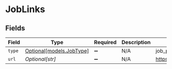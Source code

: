 # JobLinks


## Fields

| Field                                            | Type                                             | Required                                         | Description                                      | Example                                          |
| ------------------------------------------------ | ------------------------------------------------ | ------------------------------------------------ | ------------------------------------------------ | ------------------------------------------------ |
| `type`                                           | [Optional[models.JobType]](../models/jobtype.md) | :heavy_minus_sign:                               | N/A                                              | job_portal                                       |
| `url`                                            | *Optional[str]*                                  | :heavy_minus_sign:                               | N/A                                              | https://app.intercom.io/contacts/12345           |